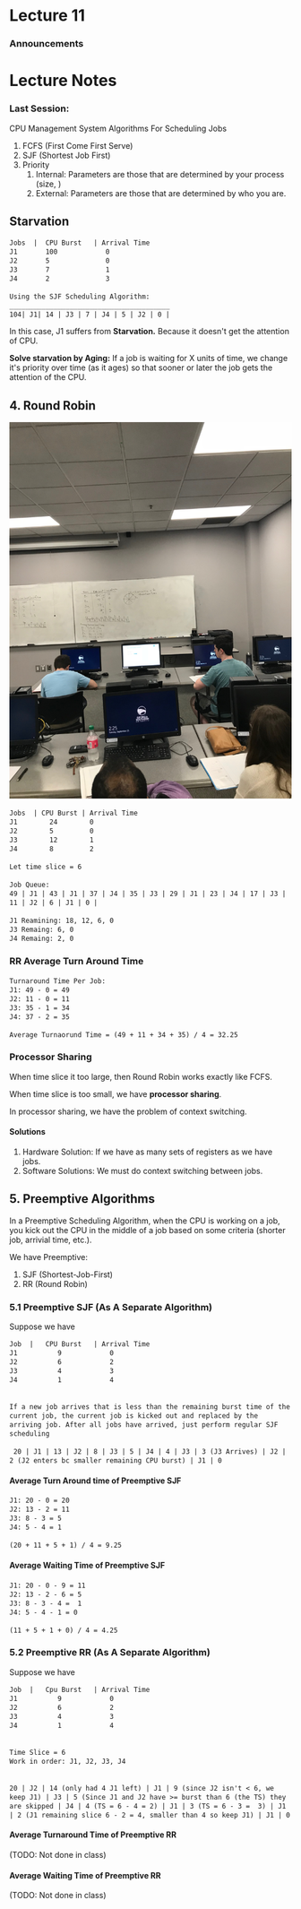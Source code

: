 # Lecture 11
### Announcements

# Lecture Notes

### Last Session: 
CPU Management System
Algorithms For Scheduling Jobs
1. FCFS (First Come First Serve)
2. SJF (Shortest Job First)
3. Priority 
    1. Internal: Parameters are those that are determined by your process (size, ) 
    2. External: Parameters are those that are determined by who you are. 
    
## Starvation
```
Jobs  |  CPU Burst   | Arrival Time
J1       100            0
J2       5              0
J3       7              1
J4       2              3

Using the SJF Scheduling Algorithm:
________________________________________
104| J1| 14 | J3 | 7 | J4 | 5 | J2 | 0 |

```

In this case, J1 suffers from **Starvation.** Because it doesn't get the attention of CPU.

**Solve starvation by Aging:** If a job is waiting for X units of time, we change it's priority over time (as it ages) so that sooner or later the job gets the attention of the CPU.

## 4. Round Robin
![](./imgs/round_robin_algo.jpg)
```
Jobs  | CPU Burst | Arrival Time
J1        24        0
J2        5         0
J3        12        1
J4        8         2

Let time slice = 6

Job Queue:
49 | J1 | 43 | J1 | 37 | J4 | 35 | J3 | 29 | J1 | 23 | J4 | 17 | J3 | 11 | J2 | 6 | J1 | 0 |

J1 Reamining: 18, 12, 6, 0
J3 Remaing: 6, 0
J4 Remaing: 2, 0
```

### RR Average Turn Around Time
```
Turnaround Time Per Job:
J1: 49 - 0 = 49
J2: 11 - 0 = 11
J3: 35 - 1 = 34
J4: 37 - 2 = 35

Average Turnaorund Time = (49 + 11 + 34 + 35) / 4 = 32.25
```

### Processor Sharing
When time slice it too large, then Round Robin works exactly like FCFS.

When time slice is too small, we have **processor sharing**.

In processor sharing, we have the problem of context switching. 

#### Solutions
1. Hardware Solution: If we have as many sets of registers as we have jobs.
2. Software Solutions: We must do context switching between jobs.

## 5. Preemptive Algorithms
In a Preemptive Scheduling Algorithm, when the CPU is working on a job, you kick out the CPU in the middle of a job based on some criteria (shorter job, arrivial time, etc.).

We have Preemptive:
1. SJF (Shortest-Job-First)
2. RR (Round Robin)

### 5.1 Preemptive SJF (As A Separate Algorithm)
Suppose we have
```
Job  |   CPU Burst   | Arrival Time
J1          9            0
J2          6            2
J3          4            3
J4          1            4


If a new job arrives that is less than the remaining burst time of the current job, the current job is kicked out and replaced by the arriving job. After all jobs have arrived, just perform regular SJF scheduling

 20 | J1 | 13 | J2 | 8 | J3 | 5 | J4 | 4 | J3 | 3 (J3 Arrives) | J2 | 2 (J2 enters bc smaller remaining CPU burst) | J1 | 0
```

#### Average Turn Around time of Preemptive SJF
```
J1: 20 - 0 = 20
J2: 13 - 2 = 11
J3: 8 - 3 = 5
J4: 5 - 4 = 1

(20 + 11 + 5 + 1) / 4 = 9.25
```

#### Average Waiting Time of Preemptive SJF
```
J1: 20 - 0 - 9 = 11
J2: 13 - 2 - 6 = 5
J3: 8 - 3 - 4 =  1
J4: 5 - 4 - 1 = 0

(11 + 5 + 1 + 0) / 4 = 4.25
```

### 5.2 Preemptive RR (As A Separate Algorithm)
Suppose we have
```
Job  |   Cpu Burst   | Arrival Time
J1          9            0
J2          6            2
J3          4            3
J4          1            4


Time Slice = 6
Work in order: J1, J2, J3, J4


20 | J2 | 14 (only had 4 J1 left) | J1 | 9 (since J2 isn't < 6, we keep J1) | J3 | 5 (Since J1 and J2 have >= burst than 6 (the TS) they are skipped | J4 | 4 (TS = 6 - 4 = 2) | J1 | 3 (TS = 6 - 3 =  3) | J1 | 2 (J1 remaining slice 6 - 2 = 4, smaller than 4 so keep J1) | J1 | 0
```

#### Average Turnaround Time of Preemptive RR 
(TODO: Not done in class)
#### Average Waiting Time of Preemptive RR 
(TODO: Not done in class)
